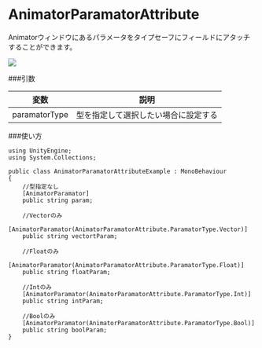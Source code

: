 AnimatorParamatorAttribute
==========================

Animatorウィンドウにあるパラメータをタイプセーフにフィールドにアタッチすることができます。

![](http://d3j5vwomefv46c.cloudfront.net/photos/large/702796338.png?key=48097&Expires=1355649945&Key-Pair-Id=APKAIYVGSUJFNRFZBBTA&Signature=PNhnGUw8pATXYatWFqWED1fyNiNPmPb~DxnuCM5AetStU4HpzE14PmUnAxtwStiVsW~hZnwYvQ6kJ-EG-lEsVgleY7FxL7LKSL5-UqmRwVhxXCIIPHXX~Z657blExzsRRtU--vOceYCjOHf7moUKxTuLUhgFiw1L0EJ~9~JLR5M_)

###引数

|変数|説明|
|---|---|
|paramatorType|型を指定して選択したい場合に設定する|

###使い方

```
using UnityEngine;
using System.Collections;

public class AnimatorParamatorAttributeExample : MonoBehaviour
{
	//型指定なし
	[AnimatorParamator]
	public string param;
	
	//Vectorのみ
	[AnimatorParamator(AnimatorParamatorAttribute.ParamatorType.Vector)]
	public string vectortParam;
	
	//Floatのみ
	[AnimatorParamator(AnimatorParamatorAttribute.ParamatorType.Float)]
	public string floatParam;
	
	//Intのみ
	[AnimatorParamator(AnimatorParamatorAttribute.ParamatorType.Int)]
	public string intParam;
	
	//Boolのみ
	[AnimatorParamator(AnimatorParamatorAttribute.ParamatorType.Bool)]
	public string boolParam;
}

```
